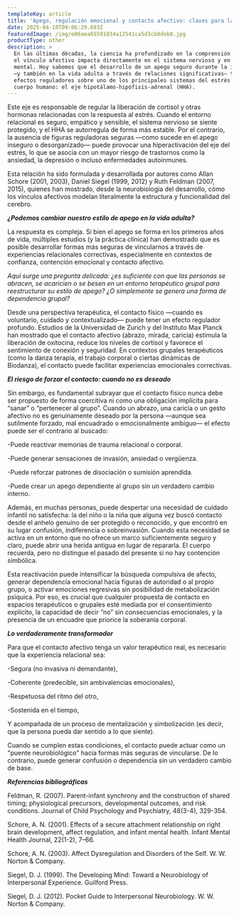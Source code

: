 ```yaml
---
templateKey: article
title: 'Apego, regulación emocional y contacto afectivo: claves para la transformación'
date: 2025-04-10T09:06:29.693Z
featuredImage: /img/e06aea65591034a12541ca5d3cb0deb8.jpg
productType: other
description: >
  En las últimas décadas, la ciencia ha profundizado en la comprensión de cómo
  el vínculo afectivo impacta directamente en el sistema nervioso y en la salud
  mental. Hoy sabemos que el desarrollo de un apego seguro durante la infancia
  —y también en la vida adulta a través de relaciones significativas— tiene
  efectos reguladores sobre uno de los principales sistemas del estrés del
  cuerpo humano: el eje hipotálamo-hipófisis-adrenal (HHA).
---
```

Este eje es responsable de regular la liberación de cortisol y otras hormonas relacionadas con la respuesta al estrés. Cuando el entorno relacional es seguro, empático y sensible, el sistema nervioso se siente protegido, y el HHA se autorregula de forma más estable. Por el contrario, la ausencia de figuras reguladoras seguras —como sucede en el apego inseguro o desorganizado— puede provocar una hiperactivación del eje del estrés, lo que se asocia con un mayor riesgo de trastornos como la ansiedad, la depresión o incluso enfermedades autoinmunes.

Esta relación ha sido formulada y desarrollada por autores como Allan Schore (2001, 2003), Daniel Siegel (1999, 2012) y Ruth Feldman (2007, 2015), quienes han mostrado, desde la neurobiología del desarrollo, cómo los vínculos afectivos modelan literalmente la estructura y funcionalidad del cerebro.

**_¿Podemos cambiar nuestro estilo de apego en la vida adulta?_**

La respuesta es compleja. Si bien el apego se forma en los primeros años de vida, múltiples estudios (y la práctica clínica) han demostrado que es posible desarrollar formas más seguras de vincularnos a través de experiencias relacionales correctivas, especialmente en contextos de confianza, contención emocional y contacto afectivo.

_Aquí surge una pregunta delicada: ¿es suficiente con que las personas se abracen, se acaricien o se besen en un entorno terapéutico grupal para reestructurar su estilo de apego? ¿O simplemente se genera una forma de dependencia grupal?_

Desde una perspectiva terapéutica, el contacto físico —cuando es voluntario, cuidado y contextualizado— puede tener un efecto regulador profundo. Estudios de la Universidad de Zurich y del Instituto Max Planck han mostrado que el contacto afectivo (abrazo, mirada, caricia) estimula la liberación de oxitocina, reduce los niveles de cortisol y favorece el sentimiento de conexión y seguridad. En contextos grupales terapéuticos (como la danza terapia, el trabajo corporal o ciertas dinámicas de Biodanza), el contacto puede facilitar experiencias emocionales correctivas.

**_El riesgo de forzar el contacto: cuando no es deseado_**

Sin embargo, es fundamental subrayar que el contacto físico nunca debe ser propuesto de forma coercitiva ni como una obligación implícita para “sanar” o “pertenecer al grupo”. Cuando un abrazo, una caricia o un gesto afectivo no es genuinamente deseado por la persona —aunque sea sutilmente forzado, mal encuadrado o emocionalmente ambiguo— el efecto puede ser el contrario al buscado:

\-Puede reactivar memorias de trauma relacional o corporal.

\-Puede generar sensaciones de invasión, ansiedad o vergüenza.

\-Puede reforzar patrones de disociación o sumisión aprendida.

\-Puede crear un apego dependiente al grupo sin un verdadero cambio interno.

Además, en muchas personas, puede despertar una necesidad de cuidado infantil no satisfecha: la del niño o la niña que alguna vez buscó contacto desde el anhelo genuino de ser protegido o reconocido, y que encontró en su lugar confusión, indiferencia o sobreinvasión. Cuando esta necesidad se activa en un entorno que no ofrece un marco suficientemente seguro y claro, puede abrir una herida antigua en lugar de repararla. El cuerpo recuerda, pero no distingue el pasado del presente si no hay contención simbólica.

Esta reactivación puede intensificar la búsqueda compulsiva de afecto, generar dependencia emocional hacia figuras de autoridad o al propio grupo, o activar emociones regresivas sin posibilidad de metabolización psíquica. Por eso, es crucial que cualquier propuesta de contacto en espacios terapéuticos o grupales esté mediada por el consentimiento explícito, la capacidad de decir “no” sin consecuencias emocionales, y la presencia de un encuadre que priorice la soberanía corporal.

**_Lo verdaderamente transformador_**

Para que el contacto afectivo tenga un valor terapéutico real, es necesario que la experiencia relacional sea:

\-Segura (no invasiva ni demandante),

\-Coherente (predecible, sin ambivalencias emocionales),

\-Respetuosa del ritmo del otro,

\-Sostenida en el tiempo,

Y acompañada de un proceso de mentalización y simbolización (es decir, que la persona pueda dar sentido a lo que siente).

Cuando se cumplen estas condiciones, el contacto puede actuar como un "puente neurobiológico" hacia formas más seguras de vincularse. De lo contrario, puede generar confusión o dependencia sin un verdadero cambio de base.



_**Referencias bibliográficas**_

Feldman, R. (2007). Parent-infant synchrony and the construction of shared timing; physiological precursors, developmental outcomes, and risk conditions. Journal of Child Psychology and Psychiatry, 48(3-4), 329-354.

Schore, A. N. (2001). Effects of a secure attachment relationship on right brain development, affect regulation, and infant mental health. Infant Mental Health Journal, 22(1-2), 7–66.

Schore, A. N. (2003). Affect Dysregulation and Disorders of the Self. W. W. Norton & Company.

Siegel, D. J. (1999). The Developing Mind: Toward a Neurobiology of Interpersonal Experience. Guilford Press.

Siegel, D. J. (2012). Pocket Guide to Interpersonal Neurobiology. W. W. Norton & Company.
